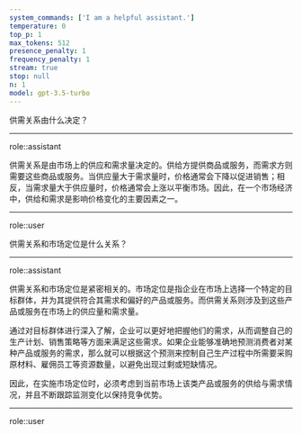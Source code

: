 ```yaml
---
system_commands: ['I am a helpful assistant.']
temperature: 0
top_p: 1
max_tokens: 512
presence_penalty: 1
frequency_penalty: 1
stream: true
stop: null
n: 1
model: gpt-3.5-turbo
---
```


供需关系由什么决定？

<hr class="__chatgpt_plugin">

role::assistant

供需关系是由市场上的供应和需求量决定的。供给方提供商品或服务，而需求方则需要这些商品或服务。当供应量大于需求量时，价格通常会下降以促进销售；相反，当需求量大于供应量时，价格通常会上涨以平衡市场。因此，在一个市场经济中，供给和需求是影响价格变化的主要因素之一。

<hr class="__chatgpt_plugin">

role::user

供需关系和市场定位是什么关系？

<hr class="__chatgpt_plugin">

role::assistant

供需关系和市场定位是紧密相关的。市场定位是指企业在市场上选择一个特定的目标群体，并为其提供符合其需求和偏好的产品或服务。而供需关系则涉及到这些产品或服务在市场上的供应量和需求量。

通过对目标群体进行深入了解，企业可以更好地把握他们的需求，从而调整自己的生产计划、销售策略等方面来满足这些需求。如果企业能够准确地预测消费者对某种产品或服务的需求，那么就可以根据这个预测来控制自己生产过程中所需要采购原材料、雇佣员工等资源数量，以避免出现过剩或短缺情况。

因此，在实施市场定位时，必须考虑到当前市场上该类产品或服务的供给与需求情况，并且不断跟踪监测变化以保持竞争优势。

<hr class="__chatgpt_plugin">

role::user

